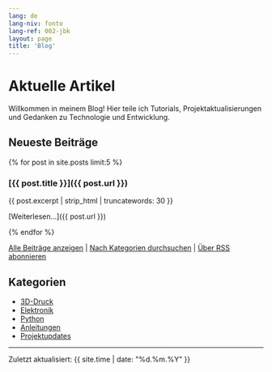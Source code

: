 ```yaml
---
lang: de
lang-niv: fonto
lang-ref: 002-jbk
layout: page
title: 'Blog'
---
```


# Aktuelle Artikel

Willkommen in meinem Blog! Hier teile ich Tutorials, Projektaktualisierungen und Gedanken zu Technologie und Entwicklung.

## Neueste Beiträge

{% for post in site.posts limit:5 %}
### [{{ post.title }}]({{ post.url }})

{{ post.excerpt | strip_html | truncatewords: 30 }}

[Weiterlesen...]({{ post.url }})

{% endfor %}

[Alle Beiträge anzeigen](/archive) | [Nach Kategorien durchsuchen](/categories) | [Über RSS abonnieren](/feed.xml)

## Kategorien

- [3D-Druck](/category/3d-printing/)
- [Elektronik](/category/electronics/)
- [Python](/category/python/)
- [Anleitungen](/category/tutorials/)
- [Projektupdates](/category/updates/)

---

Zuletzt aktualisiert: {{ site.time | date: "%d.%m.%Y" }}
